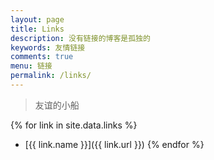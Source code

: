 ```yaml
---
layout: page
title: Links
description: 没有链接的博客是孤独的
keywords: 友情链接
comments: true
menu: 链接
permalink: /links/
---
```


> 友谊的小船

{% for link in site.data.links %}
* [{{ link.name }}]({{ link.url }})
{% endfor %}
